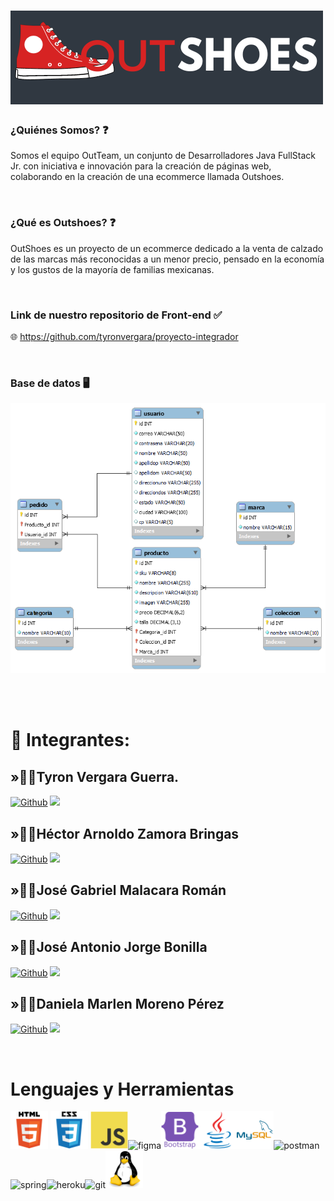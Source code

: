 # ![](./img/outshoesReadme.png)



###   **¿Quiénes Somos? ❓​**

Somos el equipo OutTeam, un conjunto de Desarrolladores Java FullStack Jr. con iniciativa e innovación para la creación de páginas web, colaborando en la creación de una ecommerce llamada Outshoes. 

<br>

###   **¿Qué es Outshoes? ❓​**
OutShoes es un proyecto de un ecommerce dedicado a la venta de calzado de las marcas más reconocidas a un menor precio, pensado en la economía y los gustos de la mayoría de familias mexicanas.

<br>

### **Link de nuestro repositorio de Front-end ✅​**
🌐​ <a>https://github.com/tyronvergara/proyecto-integrador</a>

<br>

### **Base de datos 🖥️​​**
![](./img/schemaoutshoes.png)

<br>
<br>



# **🏢​ Integrantes:**
 ## »👨‍💻Tyron Vergara Guerra. 
 [![Github](https://img.shields.io/badge/Github-@tyronvergara-D72323?style=for-the-badge&logo=github&logoColor=white&labelColor=101010&size=2px)](https://github.com/tyronvergara) 
 [![](https://img.shields.io/badge/Linkedin-@tyronvergara-D72323?style=for-the-badge&logo=linkedin&logoColor=white&labelColor=101010&size=2px)](https://www.linkedin.com/in/tyronvergara/)
 ## »👨‍💻Héctor Arnoldo Zamora Bringas
  [![Github](https://img.shields.io/badge/Github-@hazb91-D72323?style=for-the-badge&logo=github&logoColor=white&labelColor=101010&size=2px)](https://github.com/hazb91)   [![](https://img.shields.io/badge/Linkedin-@hazb-D72323?style=for-the-badge&logo=linkedin&logoColor=white&labelColor=101010&size=2px)](https://www.linkedin.com/in/hazb/)

 ## »👨‍💻José Gabriel Malacara Román
  [![Github](https://img.shields.io/badge/Github-@Gabomalacara-D72323?style=for-the-badge&logo=github&logoColor=white&labelColor=101010&size=2px)](https://github.com/Gabomalacara) [![](https://img.shields.io/badge/Linkedin-@gabomalacara-D72323?style=for-the-badge&logo=linkedin&logoColor=white&labelColor=101010&size=2px)](https://www.linkedin.com/in/gabomalacara/)

 ## »👨‍💻José Antonio Jorge Bonilla
[![Github](https://img.shields.io/badge/Github-@JoseAntonioBonilla-D72323?style=for-the-badge&logo=github&logoColor=white&labelColor=101010&size=2px)](https://github.com/JoseAntonioBonilla) [![](https://img.shields.io/badge/Linkedin-@antoniojoba-D72323?style=for-the-badge&logo=linkedin&logoColor=white&labelColor=101010&size=2px)](https://www.linkedin.com/in/antoniojoba/)

 ## »👩‍💻Daniela Marlen Moreno Pérez
 [![Github](https://img.shields.io/badge/Github-@DanielaMp01-D72323?style=for-the-badge&logo=github&logoColor=white&labelColor=101010&size=2px)](https://github.com/DanielaMp01) [![](https://img.shields.io/badge/Linkedin-@danielamorenop-D72323?style=for-the-badge&logo=linkedin&logoColor=white&labelColor=101010&size=2px)](https://www.linkedin.com/in/danielamorenop/)

 <br/>

 # Lenguajes y Herramientas
<img src="https://raw.githubusercontent.com/devicons/devicon/master/icons/html5/html5-original-wordmark.svg" alt="html5" width="60" height="60"/> <img src="https://raw.githubusercontent.com/devicons/devicon/master/icons/css3/css3-original-wordmark.svg" alt="css3" width="60" height="60"/> <img src="https://raw.githubusercontent.com/devicons/devicon/master/icons/javascript/javascript-original.svg" alt="javascript" width="60" height="60"/><img src="https://www.vectorlogo.zone/logos/figma/figma-icon.svg" alt="figma" width="60" height="60"/><img src="https://raw.githubusercontent.com/devicons/devicon/master/icons/bootstrap/bootstrap-plain-wordmark.svg" alt="bootstrap" width="60" height="60"/><img src="https://raw.githubusercontent.com/devicons/devicon/master/icons/java/java-original.svg" alt="java" width="60" height="60"/><img src="https://raw.githubusercontent.com/devicons/devicon/master/icons/mysql/mysql-original-wordmark.svg" alt="mysql" width="60" height="60"/><img src="https://www.vectorlogo.zone/logos/getpostman/getpostman-icon.svg" alt="postman" width="60" height="60"/><img src="https://www.vectorlogo.zone/logos/springio/springio-icon.svg" alt="spring" width="60" height="60"/><img src="https://www.vectorlogo.zone/logos/heroku/heroku-icon.svg" alt="heroku" width="60" height="60"/><img src="https://www.vectorlogo.zone/logos/git-scm/git-scm-icon.svg" alt="git" width="60" height="60"/><img src="https://raw.githubusercontent.com/devicons/devicon/master/icons/linux/linux-original.svg" alt="linux" width="60" height="60"/>
 






